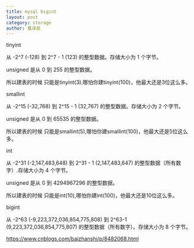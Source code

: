 ```yaml
---
title: mysql bigint
layout: post
category: storage
author: 夏泽民
---
```

tinyint

从 -2^7 (-128) 到 2^7 - 1 (123) 的整型数据。存储大小为 1 个字节。

unsigned 是从 0 到 255 的整型数据。

所以建表的时候 只能是tinyint(3),哪怕你建tinyint(100)，他最大还是3位这么多。

 

smallint

从 -2^15 (-32,768) 到 2^15 - 1 (32,767) 的整型数据。存储大小为 2 个字节。

unsigned 是从 0 到 65535 的整型数据。

所以建表的时候 只能是smallint(5),哪怕你建smallint(100)，他最大还是5位这么多。

 

int

从 -2^31 (-2,147,483,648) 到 2^31 - 1 (2,147,483,647) 的整型数据（所有数字）.存储大小为 4 个字节。

unsigned 是从 0 到 4294967296 的整型数据。

所以建表的时候 只能是int(10),哪怕你建int(100)，他最大还是10位这么多。

 

bigint

从 -2^63 (-9,223,372,036,854,775,808) 到 2^63-1 (9,223,372,036,854,775,807) 的整型数据（所有数字）。存储大小为 8 个字节。
<!-- more -->

https://www.cnblogs.com/baizhanshi/p/8482068.html


